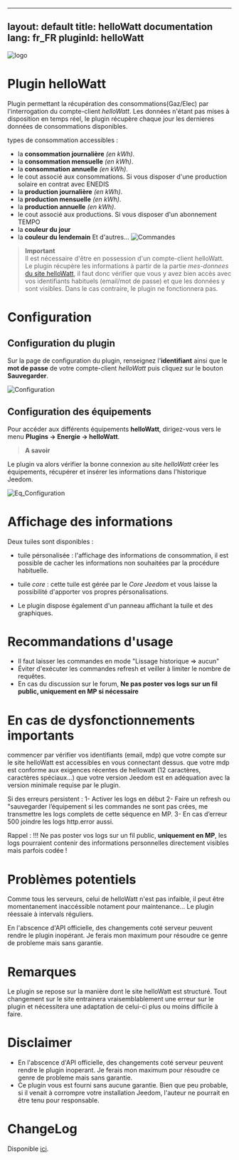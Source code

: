 ---
layout: default
title: helloWatt documentation
lang: fr_FR
pluginId: helloWatt
--
![logo](https://limad.github.io/plugins-docs/plugin-hellowatt/images/logo.PNG)
# Plugin helloWatt

Plugin permettant la récupération des consommations(Gaz/Elec) par l'interrogation du compte-client *helloWatt*. Les données n'étant pas mises à disposition en temps réel, le plugin récupère chaque jour les dernieres données de consommations disponibles. 

types de consommation accessibles :
- la **consommation journalière** *(en kWh)*.
- la **consommation mensuelle** *(en kWh)*.
- la **consommation annuelle** *(en kWh)*.
- le cout associé aux consommations.
Si vous disposer d'une production solaire en contrat avec ENEDIS
- la **production journalière** *(en kWh)*.
- la **production mensuelle** *(en kWh)*.
- la **production annuelle** *(en kWh)*.
- le cout associé aux productions.
Si vous disposer d'un abonnement TEMPO
- la **couleur du jour**
- la **couleur du lendemain**
Et d'autres...
![Commandes](https://limad.github.io/plugins-docs/plugin-hellowatt/images/helloWatt_screenshot2.png)

>**Important**      
>Il est nécessaire d'être en possession d'un compte-client helloWatt. Le plugin récupère les informations à partir de la partie *mes-donnees* <a href="https://www.hellowatt.fr/mon-compte/ma-consommation/mes-donnees" target="_blank">du site helloWatt</a>, il faut donc vérifier que vous y avez bien accès avec vos identifiants habituels (email/mot de passe) et que les données y sont visibles. Dans le cas contraire, le plugin ne fonctionnera pas.

# Configuration

## Configuration du plugin

Sur la page de configuration du plugin, renseignez l'**identifiant** ainsi que le **mot de passe** de votre compte-client *helloWatt* puis cliquez sur le bouton **Sauvegarder**.

![Configuration](https://limad.github.io/plugins-docs/plugin-hellowatt/images/helloWatt_Eqconfig.png)

## Configuration des équipements

Pour accéder aux différents équipements **helloWatt**, dirigez-vous vers le menu **Plugins → Energie → helloWatt**.

> **A savoir**    

Le plugin va alors vérifier la bonne connexion au site *helloWatt* créer les équipements, récupérer et insérer les informations dans l'historique Jeedom.

![Eq_Configuration](https://limad.github.io/plugins-docs/plugin-hellowatt/images/helloWatt_config.png)

# Affichage des informations
Deux tuiles sont disponibles : 
- tuile pérsonalisée : l'affichage des informations de consommation, il est possible de cacher les informations non souhaitées par la procédure habituelle.
- tuile *core* : cette tuile est gérée par le *Core Jeedom* et vous laisse la possibilité d'apporter vos propres pérsonalisations.

- Le plugin dispose également d'un panneau affichant la tuile et des graphiques.

# Recommandations d'usage
- Il faut laisser les commandes en mode "Lissage historique => aucun"
- Éviter d'exécuter les commandes refresh et veiller à limiter le nombre de requêtes.
- En cas du discussion sur le forum, **Ne pas poster vos logs sur un fil public, uniquement en MP si nécessaire**

# En cas de dysfonctionnements importants
commencer par vérifier vos identifiants (email, mdp)
que votre compte sur le site helloWatt est accessibles en vous connectant dessus.
que votre mdp est conforme aux exigences récentes de hellowatt (12 caractères, caractères spéciaux…)
que votre version Jeedom est en adéquation avec la version minimale requise par le plugin.

Si des erreurs persistent :
1- Activer les logs en début
2- Faire un refresh ou "sauvegarder l’équipement si les commandes ne sont pas crées, me transmettre les logs complets de cette séquence en MP. 
3- En cas d’erreur 500 joindre les logs http.error aussi.

Rappel : !!! Ne pas poster vos logs sur un fil public, **uniquement en MP**, les logs pourraient contenir des informations personnelles directement visibles mais parfois codée !


# Problèmes potentiels

Comme tous les serveurs, celui de helloWatt n'est pas infaible, il peut être momentanement inaccéssible notament pour maintenance…
Le plugin réessaie à intervals réguliers.

En l'abscence d'API officielle, des changements coté serveur peuvent rendre le plugin inopérant. Je ferais mon maximum pour résoudre ce genre de probleme mais sans garantie.

# Remarques

Le plugin se repose sur la manière dont le site helloWatt est structuré. Tout changement sur le site entrainera vraisemblablement une erreur sur le plugin et nécessitera une adaptation de celui-ci plus ou moins difficile à faire.


# Disclaimer

-   En l'abscence d'API officielle, des changements coté serveur peuvent rendre le plugin inoperant. Je ferais mon maximum pour résoudre ce genre de probleme mais sans garantie.
-   Ce plugin vous est fourni sans aucune garantie. Bien que peu probable, si il venait à corrompre votre installation Jeedom, l'auteur ne pourrait en être tenu pour responsable.

# ChangeLog
Disponible [ici](./changelog.html).
